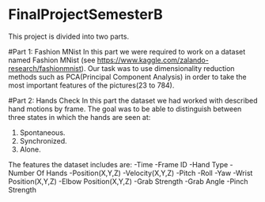 # FinalProjectSemesterB
This project is divided into two parts.

#Part 1: Fashion MNist
In this part we were required to work on a dataset named Fashion MNist
(see https://www.kaggle.com/zalando-research/fashionmnist).
Our task was to use dimensionality reduction methods such as PCA(Principal Component Analysis)
in order to take the most important features of the pictures(23 to 784).

#Part 2: Hands Check
In this part the dataset we had worked with described hand motions by frame.
The goal was to be able to distinguish between three states in which the hands are seen at:
1. Spontaneous.
2. Synchronized.
3. Alone.

The features the dataset includes are:
-Time
-Frame ID
-Hand Type
-Number Of Hands
-Position(X,Y,Z)
-Velocity(X,Y,Z)
-Pitch
-Roll
-Yaw
-Wrist Position(X,Y,Z)
-Elbow Position(X,Y,Z)
-Grab Strength
-Grab Angle
-Pinch Strength
